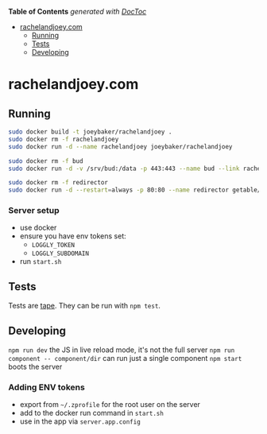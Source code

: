 <!-- START doctoc generated TOC please keep comment here to allow auto update -->
<!-- DON'T EDIT THIS SECTION, INSTEAD RE-RUN doctoc TO UPDATE -->
**Table of Contents**  *generated with [DocToc](https://github.com/thlorenz/doctoc)*

- [rachelandjoey.com](#rachelandjoeycom)
  - [Running](#running)
  - [Tests](#tests)
  - [Developing](#developing)

<!-- END doctoc generated TOC please keep comment here to allow auto update -->

# rachelandjoey.com


## Running
```bash
sudo docker build -t joeybaker/rachelandjoey .
sudo docker rm -f rachelandjoey
sudo docker run -d --name rachelandjoey joeybaker/rachelandjoey
```

```bash
sudo docker rm -f bud
sudo docker run -d -v /srv/bud:/data -p 443:443 --name bud --link rachelandjoey:backend joeybaker/bud-tls
```

```bash
sudo docker rm -f redirector
sudo docker run -d --restart=always -p 80:80 --name redirector getable/https-redirect
```

### Server setup
* use docker
* ensure you have env tokens set:
    * `LOGGLY_TOKEN`
    * `LOGGLY_SUBDOMAIN`
* run `start.sh`

## Tests
Tests are [tape](https://github.com/substack/tape). They can be run with `npm test`.

## Developing
`npm run dev` the JS in live reload mode, it's not the full server
`npm run component -- component/dir` can run just a single component
`npm start` boots the server

### Adding ENV tokens
* export from `~/.zprofile` for the root user on the server
* add to the docker run command in `start.sh`
* use in the app via `server.app.config`
